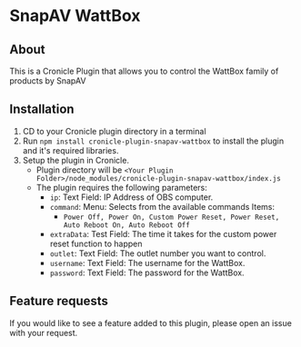 # SnapAV WattBox
## About
This is a Cronicle Plugin that allows you to control the WattBox family of products by SnapAV

## Installation
1. CD to your Cronicle plugin directory in a terminal
2. Run `npm install cronicle-plugin-snapav-wattbox` to install the plugin and it's required libraries.
3. Setup the plugin in Cronicle.
   * Plugin directory will be `<Your Plugin Folder>/node_modules/cronicle-plugin-snapav-wattbox/index.js`
   * The plugin requires the following parameters:
      * `ip`: Text Field: IP Address of OBS computer.
      * `command`: Menu: Selects from the available commands Items:
        * `Power Off, Power On, Custom Power Reset, Power Reset, Auto Reboot On, Auto Reboot Off`
      * `extraData`: Test Field: The time it takes for the custom power reset function to happen
      * `outlet`: Text Field: The outlet number you want to control.
      * `username`: Text Field: The username for the WattBox.
      * `password`: Text Field: The password for the WattBox.


## Feature requests
If you would like to see a feature added to this plugin, please open an issue with your request.
